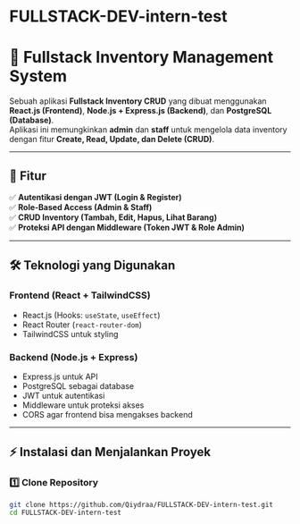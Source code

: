 # FULLSTACK-DEV-intern-test

# 🛒 Fullstack Inventory Management System

Sebuah aplikasi **Fullstack Inventory CRUD** yang dibuat menggunakan **React.js (Frontend)**, **Node.js + Express.js (Backend)**, dan **PostgreSQL (Database)**.  
Aplikasi ini memungkinkan **admin** dan **staff** untuk mengelola data inventory dengan fitur **Create, Read, Update, dan Delete (CRUD)**.  

---

## **🚀 Fitur**
✅ **Autentikasi dengan JWT (Login & Register)**  
✅ **Role-Based Access (Admin & Staff)**  
✅ **CRUD Inventory (Tambah, Edit, Hapus, Lihat Barang)**  
✅ **Proteksi API dengan Middleware (Token JWT & Role Admin)**  

---

## **🛠️ Teknologi yang Digunakan**
### **Frontend (React + TailwindCSS)**
- React.js (Hooks: `useState`, `useEffect`)  
- React Router (`react-router-dom`)  
- TailwindCSS untuk styling  

### **Backend (Node.js + Express)**
- Express.js untuk API  
- PostgreSQL sebagai database  
- JWT untuk autentikasi  
- Middleware untuk proteksi akses  
- CORS agar frontend bisa mengakses backend  

---

## **⚡ Instalasi dan Menjalankan Proyek**
### **1️⃣ Clone Repository**
```sh
git clone https://github.com/Qiydraa/FULLSTACK-DEV-intern-test.git
cd FULLSTACK-DEV-intern-test
